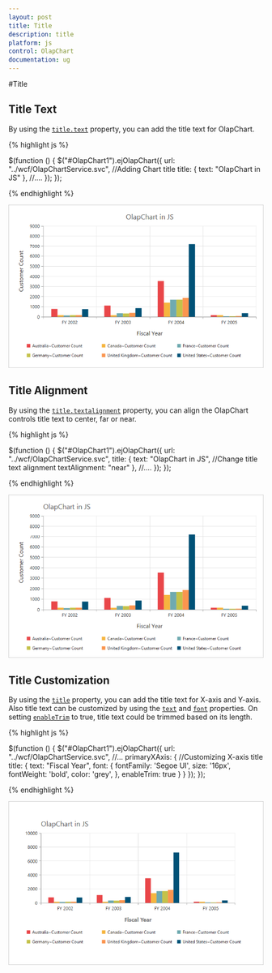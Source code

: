 ```yaml
---
layout: post
title: Title
description: title
platform: js
control: OlapChart
documentation: ug
---
```


#Title

## Title Text
By using the [`title.text`](/js/api/ejchart#members:title-text) property, you can add the title text for OlapChart.
 

{% highlight js %}

$(function () {
   $("#OlapChart1").ejOlapChart({
       url: "../wcf/OlapChartService.svc",
       //Adding Chart title
       title: {
          text: "OlapChart in JS"
       },
       //....
    });
});

{% endhighlight %}

![](/js/OlapChart/Title_images/Title_img1.png) 

## Title Alignment

By using the [`title.textalignment`](/js/api/ejchart#members:title-textalignment) property, you can align the OlapChart controls title text to center, far or near.

{% highlight js %}

$(function () {
   $("#OlapChart1").ejOlapChart({
       url: "../wcf/OlapChartService.svc",
       title: {
            text: "OlapChart in JS", 
            //Change title text alignment
            textAlignment: "near"
       },
       //....
    });
});

{% endhighlight %}

![](/js/OlapChart/Title_images/Title_img2.png) 

## Title Customization
By using the [`title`](/js/api/ejchart#members:title) property, you can add the title text for X-axis and Y-axis. Also title text can be customized by using the [`text`](/js/api/ejchart#members:title-text) and [`font`](/js/api/ejchart#members:title-font) properties. On setting [`enableTrim`](/js/api/ejchart#members:primaryyaxis-enabletrim) to true, title text could be trimmed based on its length.

{% highlight js %}

$(function () {
      $("#OlapChart1").ejOlapChart({
           url: "../wcf/OlapChartService.svc",
           //...
          primaryXAxis: {
              //Customizing X-axis title
              title: {
                 text: "Fiscal Year",
                 font: {
                    fontFamily: 'Segoe UI',
                    size: '16px',
                    fontWeight: 'bold',
                    color: 'grey',
                 },
                 enableTrim: true
              }
          }
     });
 });

{% endhighlight %}

![](/js/OlapChart/Title_images/Title_img3.png) 
